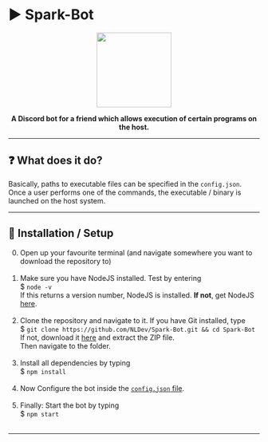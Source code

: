 # :arrow_forward: Spark-Bot

<p align="center"><img height="150" width="auto" src=https://i.imgur.com/bGU0x4k.png" /></p>
<p align="center"><b>A Discord bot for a friend which allows execution of certain programs on the host. </b></p>
<hr>

## :question: What does it do?

Basically, paths to executable files can be specified in the `config.json`. <br>
Once a user performs one of the commands, the executable / binary is launched on the host system. 

<hr>

## :wrench: Installation / Setup

0. Open up your favourite terminal (and navigate somewhere you want to download the repository to) <br><br>
1. Make sure you have NodeJS installed. Test by  entering <br>
$ `node -v` <br>
If this returns a version number, NodeJS is installed. **If not**, get NodeJS <a href="https://nodejs.org/en/download/package-manager/">here</a>. <br><br>
2. Clone the repository and navigate to it. If you have Git installed, type <br>
$ `git clone https://github.com/NLDev/Spark-Bot.git && cd Spark-Bot` <br>
If not, download it <a href="https://github.com/NLDev/Spark-Bot/archive/master.zip">here</a> and extract the ZIP file.<br>
Then navigate to the folder.<br><br>
3. Install all dependencies by typing <br>
$ `npm install`<br><br>
4. Now Configure the bot inside the [`config.json` file](https://github.com/NLDev/Spark-Bot/blob/master/config.template.json). <br><br>
5. Finally: Start the bot by typing <br>
$ `npm start` <br><br>

<hr>
